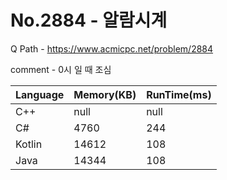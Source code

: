 # No.2884 - 알람시계
Q Path - https://www.acmicpc.net/problem/2884

comment - 0시 일 때 조심

Language | Memory(KB) | RunTime(ms)
------------ | ------------- | ------
C++ | null | null 
C# | 4760 | 244
Kotlin | 14612 | 108
Java | 14344 | 108